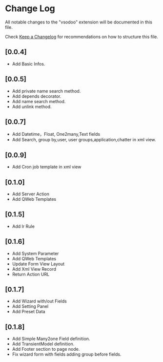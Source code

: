 # Change Log

All notable changes to the "vsodoo" extension will be documented in this file.

Check [Keep a Changelog](http://keepachangelog.com/) for recommendations on how to structure this file.

## [0.0.4]

- Add Basic Infos.

## [0.0.5]

- Add private name search method.
- Add depends decorator.
- Add name search method.
- Add unlink method.

## [0.0.7]

- Add Datetime，Float, One2many,Text fields
- Add Search, group by,user, user groups,application,chatter in xml view.

## [0.0.9]

- Add Cron job template in xml view

## [0.1.0]

- Add Server Action
- Add QWeb Templates

## [0.1.5]

- Add Ir Rule

## [0.1.6]

- Add System Parameter
- Add QWeb Templates
- Update Form View Layout
- Add Xml View Record
- Return Action URL

## [0.1.7]

- Add Wizard with/out Fields
- Add Setting Panel
- Add Preset Data

## [0.1.8]

- Add Simple Many2one Field definition.
- Add TransientModel definition.
- Add Footer section to page node.
- Fix wizard form with fields adding group before fields.
